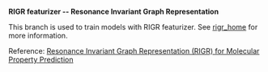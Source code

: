 **RIGR featurizer -- Resonance Invariant Graph Representation**

This branch is used to train models with RIGR featurizer. See [rigr_home](https://github.com/akshatzalte/chemprop/tree/rigr_home) for more information.

Reference:  [Resonance Invariant Graph Representation (RIGR) for Molecular Property Prediction]()
